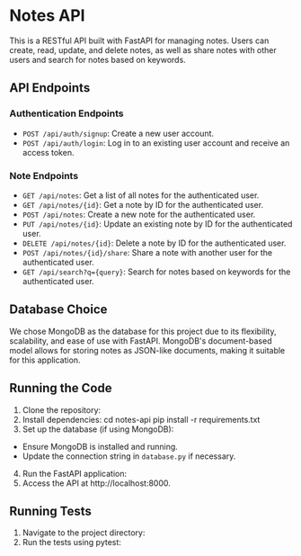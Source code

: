 # Notes API

This is a RESTful API built with FastAPI for managing notes. Users can create, read, update, and delete notes, as well as share notes with other users and search for notes based on keywords.

## API Endpoints

### Authentication Endpoints
- `POST /api/auth/signup`: Create a new user account.
- `POST /api/auth/login`: Log in to an existing user account and receive an access token.

### Note Endpoints
- `GET /api/notes`: Get a list of all notes for the authenticated user.
- `GET /api/notes/{id}`: Get a note by ID for the authenticated user.
- `POST /api/notes`: Create a new note for the authenticated user.
- `PUT /api/notes/{id}`: Update an existing note by ID for the authenticated user.
- `DELETE /api/notes/{id}`: Delete a note by ID for the authenticated user.
- `POST /api/notes/{id}/share`: Share a note with another user for the authenticated user.
- `GET /api/search?q={query}`: Search for notes based on keywords for the authenticated user.

## Database Choice

We chose MongoDB as the database for this project due to its flexibility, scalability, and ease of use with FastAPI. MongoDB's document-based model allows for storing notes as JSON-like documents, making it suitable for this application.

## Running the Code

1. Clone the repository:
2. Install dependencies:
   cd notes-api
   pip install -r requirements.txt
3. Set up the database (if using MongoDB):
- Ensure MongoDB is installed and running.
- Update the connection string in `database.py` if necessary.

4. Run the FastAPI application:
5. Access the API at http://localhost:8000.

## Running Tests

1. Navigate to the project directory:
2. Run the tests using pytest:
